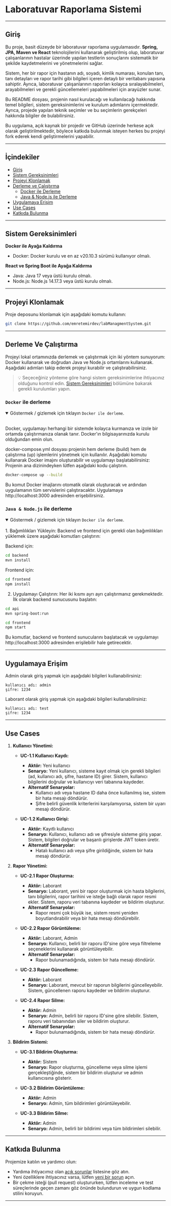 
# Laboratuvar Raporlama Sistemi

---

## Giriş

Bu proje, basit düzeyde bir laboratuvar raporlama uygulamasıdır. **Spring, JPA, Maven ve React** teknolojilerini kullanarak geliştirilmiş olup, laboratuvar çalışanlarının hastalar üzerinde yapılan testlerin sonuçlarını sistematik bir şekilde kaydetmelerini ve yönetmelerini sağlar.

Sistem, her bir rapor için hastanın adı, soyadı, kimlik numarası, konulan tanı, tanı detayları ve rapor tarihi gibi bilgileri içeren detaylı bir veritabanı yapısına sahiptir. Ayrıca, laboratuvar çalışanlarının raporları kolayca sıralayabilmeleri, arayabilmeleri ve gerekli güncellemeleri yapabilmeleri için arayüzler sunar.

Bu README dosyası, projenin nasıl kurulacağı ve kullanılacağı hakkında temel bilgileri, sistem gereksinimlerini ve kurulum adımlarını içermektedir. Ayrıca, projede yapılan teknik seçimler ve bu seçimlerin gerekçeleri hakkında bilgiler de bulabilirsiniz.

Bu uygulama, açık kaynak bir projedir ve GitHub üzerinde herkese açık olarak geliştirilmektedir, böylece katkıda bulunmak isteyen herkes bu projeyi fork ederek kendi geliştirmelerini yapabilir.


---

## İçindekiler
- [Giriş](#giriş)
- [Sistem Gereksinimleri](#sistem-gereksinimleri)
- [Projeyi Klonlamak](#projeyi-klonlamak)
- [Derleme ve Çalıştırma](#derleme-ve-çalıştırma)
  - [Docker ile Derleme](#docker-ile-derleme)
  - [Java & Node.js ile Derleme](#java--nodejs-ile-derleme)
- [Uygulamaya Erişim](#uygulamaya-erişim)
- [Use Cases](#use-cases)
- [Katkıda Bulunma](#katkıda-bulunma)
---

## Sistem Gereksinimleri

**Docker ile Ayağa Kaldırma**

* Docker: Docker kurulu ve en az v20.10.3 sürümü kullanıyor olmalı.

**React ve Spring Boot ile Ayağa Kaldırma**

* Java: Java 17 veya üstü kurulu olmalı. 
* Node.js: Node.js 14.17.3 veya üstü kurulu olmalı.

---

## Projeyi Klonlamak

Proje deposunu klonlamak için aşağıdaki komutu kullanın:
```bash
git clone https://github.com/emretemirdev/labManagmentSystem.git
```


---

## Derleme Ve Çalıştırma

Projeyi lokal ortamınızda derlemek ve çalıştırmak için iki yöntem sunuyorum: Docker kullanarak ve doğrudan Java ve Node.js ortamlarını kullanarak. Aşağıdaki adımları takip ederek projeyi kurabilir ve çalıştırabilirsiniz.



> 💡 Seçeceğiniz yönteme göre hangi sistem gereksinimlerine ihtiyacınız olduğunu kontrol edin. <a href="#sistem-gereksinimleri">Sistem Gereksinimleri</a> bölümüne bakarak gerekli kurulumları yapın.

### `Docker` ile derleme 

<details open><summary title="Göstermek / gizlemek için tıklayın ">Göstermek / gizlemek için tıklayın <code>Docker ile derleme</code>.</summary><br/>

Docker, uygulamayı herhangi bir sistemde kolayca kurmanıza ve izole bir ortamda çalıştırmanıza olanak tanır. Docker'ın bilgisayarınızda kurulu olduğundan emin olun.

docker-compose.yml dosyası projenin hem derleme (build) hem de çalıştırma (up) işlemlerini yönetmek için kullanılır. Aşağıdaki komutu kullanarak Docker imajını oluşturabilir ve uygulamayı başlatabilirsiniz:
Projenin ana dizinindeyken lütfen aşağıdaki kodu çalıştırın.

```bash
docker-compose up --build
```

Bu komut Docker imajlarını otomatik olarak oluşturacak ve ardından uygulamanın tüm servislerini çalıştıracaktır. Uygulamaya http://localhost:3000 adresinden erişebilirsiniz.
</details>

### `Java & Node.js` ile derleme

<details open><summary title="Göstermek / gizlemek için tıklayın ">Göstermek / gizlemek için tıklayın <code>Docker ile derleme</code>.</summary><br/>
1. Bağımlılıkları Yükleyin:
Backend ve frontend için gerekli olan bağımlılıkları yüklemek üzere aşağıdaki komutları çalıştırın:

Backend için:

```bash
cd backend
mvn install
```
Frontend için:

```bash
cd frontend
npm install
```
2. Uygulamayı Çalıştırın: Her iki kısmı ayrı ayrı çalıştırmanız gerekmektedir. İlk olarak backend sunucusunu başlatın:

```bash
cd api
mvn spring-boot:run
```
```bash
cd frontend
npm start
```
Bu komutlar, backend ve frontend sunucularını başlatacak ve uygulamayı http://localhost:3000 adresinden erişilebilir hale getirecektir.

</details>

---
## Uygulamaya Erişim

Admin olarak giriş yapmak için aşağıdaki bilgileri kullanabilirsiniz:
```
kullanıcı adı: admin
şifre: 1234
```
Laborant olarak giriş yapmak için aşağıdaki bilgileri kullanabilirsiniz:

```
kullanıcı adı: test
şifre: 1234
```
---
## Use Cases

1. **Kullanıcı Yönetimi:**
   - **UC-1.1 Kullanıcı Kaydı:**
     - **Aktör:** Yeni kullanıcı
     - **Senaryo:** Yeni kullanıcı, sisteme kayıt olmak için gerekli bilgileri (ad, kullanıcı adı, şifre, hastane ID) girer. Sistem, kullanıcı bilgilerini doğrular ve kullanıcıyı veri tabanına kaydeder.
     - **Alternatif Senaryolar:**
       - Kullanıcı adı veya hastane ID daha önce kullanılmış ise, sistem bir hata mesajı döndürür.
       - Şifre belirli güvenlik kriterlerini karşılamıyorsa, sistem bir uyarı mesajı döndürür.
   
   - **UC-1.2 Kullanıcı Girişi:**
     - **Aktör:** Kayıtlı kullanıcı
     - **Senaryo:** Kullanıcı, kullanıcı adı ve şifresiyle sisteme giriş yapar. Sistem, bilgileri doğrular ve başarılı girişlerde JWT token üretir.
     - **Alternatif Senaryolar:**
       - Hatalı kullanıcı adı veya şifre girildiğinde, sistem bir hata mesajı döndürür.
   
2. **Rapor Yönetimi:**
   - **UC-2.1 Rapor Oluşturma:**
     - **Aktör:** Laborant
     - **Senaryo:** Laborant, yeni bir rapor oluşturmak için hasta bilgilerini, tanı bilgilerini, rapor tarihini ve isteğe bağlı olarak rapor resmi ekler. Sistem, raporu veri tabanına kaydeder ve bildirim oluşturur.
     - **Alternatif Senaryolar:**
       - Rapor resmi çok büyük ise, sistem resmi yeniden boyutlandırabilir veya bir hata mesajı döndürebilir.

   - **UC-2.2 Rapor Görüntüleme:**
     - **Aktör:** Laborant, Admin
     - **Senaryo:** Kullanıcı, belirli bir raporu ID'sine göre veya filtreleme seçeneklerini kullanarak görüntüleyebilir.
     - **Alternatif Senaryolar:**
       - Rapor bulunamadığında, sistem bir hata mesajı döndürür.

   - **UC-2.3 Rapor Güncelleme:**
     - **Aktör:** Laborant
     - **Senaryo:** Laborant, mevcut bir raporun bilgilerini güncelleyebilir. Sistem, güncellenen raporu kaydeder ve bildirim oluşturur.

   - **UC-2.4 Rapor Silme:**
     - **Aktör:** Admin
     - **Senaryo:** Admin, belirli bir raporu ID'sine göre silebilir. Sistem, raporu veri tabanından siler ve bildirim oluşturur.
     - **Alternatif Senaryolar:**
       - Rapor bulunamadığında, sistem bir hata mesajı döndürür.

3. **Bildirim Sistemi:**
   - **UC-3.1 Bildirim Oluşturma:**
     - **Aktör:** Sistem
     - **Senaryo:** Rapor oluşturma, güncelleme veya silme işlemi gerçekleştiğinde, sistem bir bildirim oluşturur ve admin kullanıcısına gösterir.

   - **UC-3.2 Bildirim Görüntüleme:**
     - **Aktör:** Admin
     - **Senaryo:** Admin, tüm bildirimleri görüntüleyebilir.

   - **UC-3.3 Bildirim Silme:**
     - **Aktör:** Admin
     - **Senaryo:** Admin, belirli bir bildirimi veya tüm bildirimleri silebilir.

---

## Katkıda Bulunma

Projemize katılın ve yardımcı olun:
* Yardıma ihtiyacımız olan [açık sorunlar](https://github.com/emretemirdev/labManagmentSystem/issues?q=is%3Aissue+is%3Aopen) listesine göz atın.
* Yeni özelliklere ihtiyacınız varsa, lütfen [yeni bir sorun](https://github.com/emretemirdev/labManagmentSystem/issues) açın.
* Bir çekme isteği (pull request) oluştururken, lütfen inceleme ve test süreçlerinde geçen zamanı göz önünde bulundurun ve uygun kodlama stilini koruyun.


---

